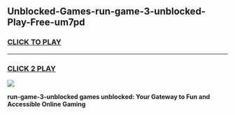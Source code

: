 
## Unblocked-Games-run-game-3-unblocked-Play-Free-um7pd
<h3>
<a href="https://premium76.site?title=run-game-3-unblocked&ref=24M">CLICK TO PLAY</a></h3>
<hr>

<h3>
<a href="https://premium76.site?title=run-game-3-unblocked&ref=24M">CLICK 2 PLAY</a>
  
</h3>

<a href="https://premium76.site?title=run-game-3-unblocked&ref=24M"><img src="https://clearcache.store/games.png"></a>


**run-game-3-unblocked games unblocked: Your Gateway to Fun and Accessible Online Gaming**
